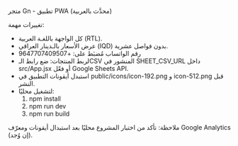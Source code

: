 متجر Gn - تطبيق PWA (محدَّث بالعربية)

تغييرات مهمة:
- كل الواجهة باللغـة العربية (RTL).
- عرض الأسعار بالـدينار العراقي (IQD) بدون فواصل عشرية.
- رقم الواتساب مُضبَط على: +9647707409507
- لربط المنتجات: ضع رابط الـCSV المنشور في SHEET_CSV_URL داخل src/App.jsx أو فعّل Google Sheets API.
- استبدل أيقونات التطبيق في public/icons/icon-192.png و icon-512.png قبل النشر.
- لتشغيل محليًا:
  1) npm install
  2) npm run dev
  3) npm run build

ملاحظة: تأكد من اختبار المشروع محليًا بعد استبدال أيقونات ومعرّف Google Analytics (إن وُجد).
